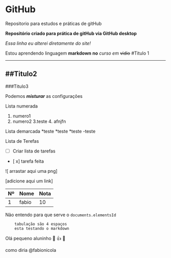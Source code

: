# GitHub
 Repositorio para estudos e práticas de gitHub

**Repositório criado para prática de gitHub via GitHub desktop**

*Essa linha eu alterei diretamente do site!*

Estou aprendendo linguagem **markdown** __no__ *curso* _em_ ~~vidio~~
#Titulo 1
***
##Titulo2
---
###Titulo3

Podemos __*misturar*__ as configurações

Lista numerada

1. numero1
2.  numero2
   3.teste
     4. afnjfn

Lista demarcada
*teste
  *teste
      *teste
-teste

Lista de Terefas
- [ ] Criar lista de tarefas 
- [ x] tarefa feita

![ arrastar aqui uma png]

[adicione aqui um link]

Nº | Nome | Nota
---|---|---
1|fabio|10

Não entendo para que serve o `documents.elementsId`

```Olha meu programa
    tabulação são 4 espaços
    esta testando o markdown
```

Olá pequeno aluninho 🖖 👍 💯 

como diria @fabionicola 
